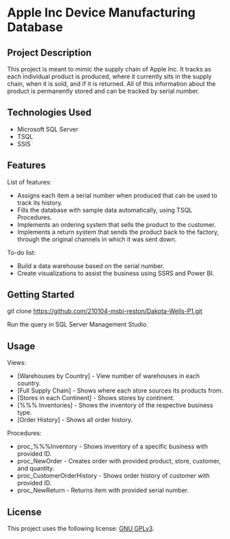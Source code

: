 # Apple Inc Device Manufacturing Database

## Project Description

This project is meant to mimic the supply chain of Apple Inc. It tracks as each individual product is produced, where it currently sits in the supply chain, when it is sold, and if it is returned. All of this information about the product is permanently stored and can be tracked by serial number.

## Technologies Used

* Microsoft SQL Server
* TSQL
* SSIS

## Features

List of features:
* Assigns each item a serial number when produced that can be used to track its history.
* Fills the database with sample data automatically, using TSQL Procedures. 
* Implements an ordering system that sells the product to the customer.
* Implements a return system that sends the product back to the factory, through the original channels in which it was sent down.

To-do list:
* Build a data warehouse based on the serial number.
* Create visualizations to assist the business using SSRS and Power BI.

## Getting Started
   
git clone https://github.com/210104-msbi-reston/Dakota-Wells-P1.git

Run the query in SQL Server Management Studio.

## Usage

Views:
* [Warehouses by Country] - View number of warehouses in each country.
* [Full Supply Chain] - Shows where each store sources its products from.
* [Stores in each Continent] - Shows stores by continent.
* [%%% Inventories] - Shows the inventory of the respective business type.
* [Order History] - Shows all order history.

Procedures:
* proc_%%%Inventory - Shows inventory of a specific business with provided ID.
* proc_NewOrder - Creates order with provided product, store, customer, and quantity.
* proc_CustomerOrderHistory - Shows order history of customer with provided ID.
* proc_NewReturn - Returns item with provided serial number.

## License

This project uses the following license: [GNU GPLv3](https://www.gnu.org/licenses/gpl-3.0.en.html).
